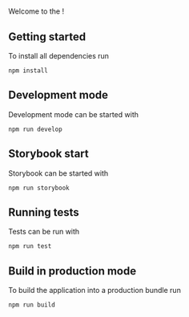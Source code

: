 # <projectName>

Welcome to the <projectName>!

## Getting started

To install all dependencies run

```
npm install
```

## Development mode

Development mode can be started with

```
npm run develop
```

## Storybook start

Storybook can be started with

```
npm run storybook
```

## Running tests

Tests can be run with

```
npm run test
```

## Build in production mode

To build the application into a production bundle run

```
npm run build
```
